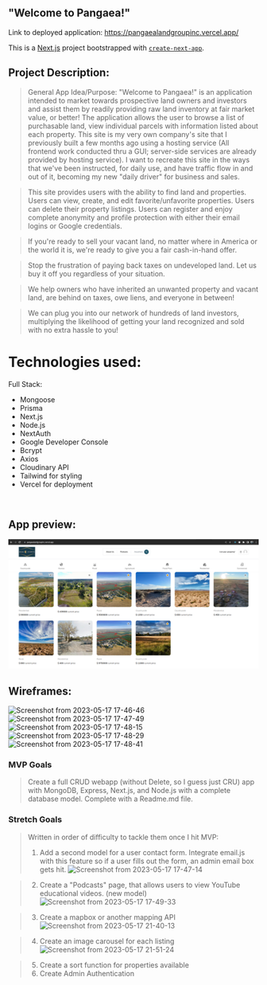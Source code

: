 ## "Welcome to Pangaea!"

Link to deployed application: https://pangaealandgroupinc.vercel.app/

This is a [Next.js](https://nextjs.org/) project bootstrapped with [`create-next-app`](https://github.com/vercel/next.js/tree/canary/packages/create-next-app).

## Project Description: 

>General App Idea/Purpose: "Welcome to Pangaea!" is an application intended to market towards prospective land owners and investors and assist them by readily providing raw land inventory at fair market value, or better! The application allows the user to browse a list of purchasable land, view individual parcels with information listed about each property. This site is my very own company's site that I previously built a few months ago using a hosting service (All frontend work conducted thru a GUI; server-side services are already provided by hosting service). I want to recreate this site in the ways that we've been instructed, for daily use, and have traffic flow in and out of it, becoming my new "daily driver" for business and sales.

>This site provides users with the ability to find land and properties. Users can view, create, and edit favorite/unfavorite properties. Users can delete their property listings. Users can register and enjoy complete anonymity and profile protection with either their email logins or Google credentials.

>If you're ready to sell your vacant land, no matter where in America or the world it is, we're ready to give you a fair cash-in-hand offer.

>Stop the frustration of paying back taxes on undeveloped land. Let us buy it off you regardless of your situation.

>We help owners who have inherited an unwanted property and vacant land, are behind on taxes, owe liens, and everyone in between!

>We can plug you into our network of hundreds of land investors, multiplying the likelihood of getting your land recognized and sold with no extra hassle to you!

# Technologies used:
Full Stack:
- Mongoose
- Prisma
- Next.js
- Node.js
- NextAuth
- Google Developer Console
- Bcrypt
- Axios
- Cloudinary API
- Tailwind for styling
- Vercel for deployment
<br />

## App preview:
<img width="1017" alt="landing page" src=public/images/indexScreenshot.png>

## Wireframes:
> 
![Screenshot from 2023-05-17 17-46-46](https://media.git.generalassemb.ly/user/46335/files/d763d44a-eb7c-4516-ae86-1a1a406ef5af)
![Screenshot from 2023-05-17 17-47-49](https://media.git.generalassemb.ly/user/46335/files/ebb87885-df54-4fae-acec-56dd22fa9875)
![Screenshot from 2023-05-17 17-48-15](https://media.git.generalassemb.ly/user/46335/files/da398e07-ab6b-4fbf-9f87-a21bcdb76c55)
![Screenshot from 2023-05-17 17-48-29](https://media.git.generalassemb.ly/user/46335/files/a124a62c-f265-4819-93ab-9be720383b33)
![Screenshot from 2023-05-17 17-48-41](https://media.git.generalassemb.ly/user/46335/files/1f3011b5-3e9d-4cff-9391-aebe1a174779)
<br />

### MVP Goals
> Create a full CRUD webapp (without Delete, so I guess just CRU) app with MongoDB, Express, Next.js, and Node.js with a complete database model. Complete with a Readme.md file. <br />

### Stretch Goals
> Written in order of difficulty to tackle them once I hit MVP:
> 1) Add a second model for a user contact form. Integrate email.js with this feature so if a user fills out the form, an admin email box gets hit.
![Screenshot from 2023-05-17 17-47-14](https://media.git.generalassemb.ly/user/46335/files/e5313cbb-77d3-42e0-b63b-b2bfbecf7089) <br />

> 2) Create a "Podcasts" page, that allows users to view YouTube educational videos. (new model)
![Screenshot from 2023-05-17 17-49-33](https://media.git.generalassemb.ly/user/46335/files/5b1134de-91ed-4003-90a3-7dc9e86966ce) <br />

> 3) Create a mapbox or another mapping API
![Screenshot from 2023-05-17 21-40-13](https://media.git.generalassemb.ly/user/46335/files/c92ed18a-2770-4532-8a77-4a8d29626336) <br />

> 4) Create an image carousel for each listing
![Screenshot from 2023-05-17 21-51-24](https://media.git.generalassemb.ly/user/46335/files/43e1051f-bac8-4cc2-bfb9-1b00ce63058a) <br />

> 5) Create a sort function for properties available <br />
> 6) Create Admin Authentication